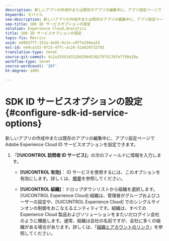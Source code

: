 ```yaml
---
description: 新しいアプリの作成中または既存のアプリの編集中に、アプリ設定ページで Adobe Experience Platform ID サービスオプションを設定できます。
keywords: モバイル
seo-description: 新しいアプリの作成中または既存のアプリの編集中に、アプリ設定ページで Adobe Experience Platform ID サービスオプションを設定できます。
seo-title: SDK ID サービスオプションの設定
solution: Experience Cloud,Analytics
title: SDK ID サービスオプションの設定
topic-fix: Metrics
uuid: e69b57f7-153a-4a95-9c1e-c07fe29dea2d
exl-id: e44ca332-9723-4ffc-ac24-52a620f32783
translation-type: tm+mt
source-git-commit: 4c2a255b343128d2904530279751767e7f99a10a
workflow-type: tm+mt
source-wordcount: '207'
ht-degree: 100%

---
```


# SDK ID サービスオプションの設定 {#configure-sdk-id-service-options}

新しいアプリの作成中または既存のアプリの編集中に、アプリ設定ページで Adobe Experience Cloud ID サービスオプションを設定できます。

1. 「**[!UICONTROL 訪問者 ID サービス]**」の次のフィールドに情報を入力します。

   * **[!UICONTROL 有効]**：
ID サービスを使用するには、このオプションを有効にします。詳しくは、[概要](https://docs.adobe.com/content/help/ja-JP/id-service/using/intro/overview.html)を参照してください。

   * **[!UICONTROL 組織]**：ドロップダウンリストから組織を選択します。
[!UICONTROL Experience Cloud] 組織は、管理者がグループおよびユーザーの設定や、[!UICONTROL Experience Cloud] でのシングルサインオンの制御をおこなえるエンティティです。組織は、すべての Experience Cloud 製品およびソリューションをまたいだログイン会社のように機能します。通常、組織は会社の名前ですが、会社に多くの組織がある場合があります。詳しくは、「[組織とアカウントのリンク](https://docs.adobe.com/content/help/ja-JP/core-services/interface/manage-users-and-products/organizations.html)」を参照してください。

